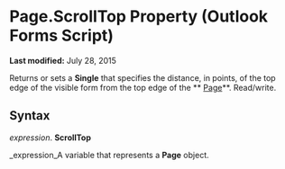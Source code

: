 
# Page.ScrollTop Property (Outlook Forms Script)

 **Last modified:** July 28, 2015

Returns or sets a  **Single** that specifies the distance, in points, of the top edge of the visible form from the top edge of the ** [Page](836941c3-c768-151a-65a5-41c71493033a.md)**. Read/write.

## Syntax

 _expression_. **ScrollTop**

 _expression_A variable that represents a  **Page** object.

